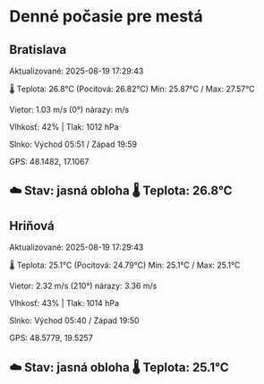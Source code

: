 ﻿# Denné počasie pre mestá

## Bratislava
Aktualizované: 2025-08-19 17:29:43

🌡️ Teplota: 26.8°C 
(Pocitová: 26.82°C)
Min: 25.87°C / Max: 27.57°C

Vietor: 1.03 m/s    (0°) 
nárazy:  m/s

Vlhkosť: 42% | Tlak: 1012 hPa

Slnko: Východ 05:51 / Západ 19:59

GPS: 48.1482, 17.1067

☁️ Stav: jasná obloha        🌡️ Teplota: 26.8°C
---

## Hriňová
Aktualizované: 2025-08-19 17:29:43

🌡️ Teplota: 25.1°C 
(Pocitová: 24.79°C)
Min: 25.1°C / Max: 25.1°C

Vietor: 2.32 m/s (210°)
nárazy: 3.36 m/s

Vlhkosť: 43% | Tlak: 1014 hPa

Slnko: Východ 05:40 / Západ 19:50

GPS: 48.5779, 19.5257

☁️ Stav: jasná obloha        🌡️ Teplota: 25.1°C
---
